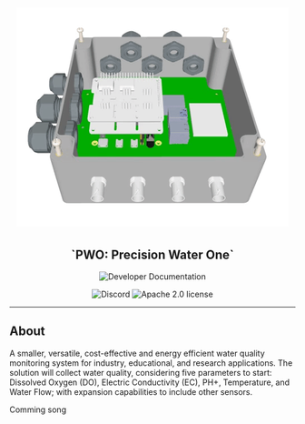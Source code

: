 <h1 align="center">
  <br>
  <img src="pwo.gif"></a>
</h1>

<h2 align="center">`PWO: Precision Water One`</h2>

<p align="center">
    <a href="https://www.whiteboxes.ch/docs/tentacle/t3-mkII/#/" style="text-decoration:none;">
    <img src="https://img.shields.io/badge/Documentation%20portal-blue.svg?style=for-the-badge"
         alt="Developer Documentation">
      </p>
<p align="center">
  <a href="https://discord.gg/sEQ7AyPE" style="text-decoration:none;"><img src="https://img.shields.io/badge/Discord-9cf.svg?logo=discord" alt="Discord"></a>
    <a href="https://github.com/Zignar-Technologies/DTag-DAO/blob/main/LICENSE" style="text-decoration:none;"><img src="https://img.shields.io/github/license/iotaledger/iota.c.svg" alt="Apache 2.0 license"></a>
</p>

---

## About
A smaller, versatile, cost-effective and energy efficient water quality monitoring system for industry, educational, and research applications. The solution will collect water quality, considering five parameters to start: Dissolved Oxygen (DO), Electric Conductivity (EC), PH+, Temperature, and Water Flow; with expansion capabilities to include other sensors.

Comming song
